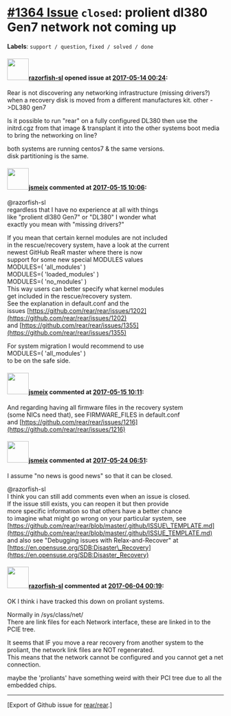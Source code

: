 [\#1364 Issue](https://github.com/rear/rear/issues/1364) `closed`: prolient dl380 Gen7 network not coming up
============================================================================================================

**Labels**: `support / question`, `fixed / solved / done`

#### <img src="https://avatars.githubusercontent.com/u/4497476?v=4" width="50">[razorfish-sl](https://github.com/razorfish-sl) opened issue at [2017-05-14 00:24](https://github.com/rear/rear/issues/1364):

Rear is not discovering any networking infrastructure (missing drivers?)
when a recovery disk is moved from a different manufactures kit. other
-&gt;DL380 gen7

Is it possible to run "rear" on a fully configured DL380 then use the
initrd.cgz from that image & transplant it into the other systems boot
media to bring the networking on line?

both systems are running centos7 & the same versions.  
disk partitioning is the same.

#### <img src="https://avatars.githubusercontent.com/u/1788608?u=925fc54e2ce01551392622446ece427f51e2f0ce&v=4" width="50">[jsmeix](https://github.com/jsmeix) commented at [2017-05-15 10:06](https://github.com/rear/rear/issues/1364#issuecomment-301432730):

@razorfish-sl  
regardless that I have no experience at all with things  
like "prolient dl380 Gen7" or "DL380" I wonder what  
exactly you mean with "missing drivers?"

If you mean that certain kernel modules are not included  
in the rescue/recovery system, have a look at the current  
newest GitHub ReaR master where there is now  
support for some new special MODULES values  
MODULES=( 'all\_modules' )  
MODULES=( 'loaded\_modules' )  
MODULES=( 'no\_modules' )  
This way users can better specify what kernel modules  
get included in the rescue/recovery system.  
See the explanation in default.conf and the  
issues
[https://github.com/rear/rear/issues/1202](https://github.com/rear/rear/issues/1202)  
and
[https://github.com/rear/rear/issues/1355](https://github.com/rear/rear/issues/1355)

For system migration I would recommend to use  
MODULES=( 'all\_modules' )  
to be on the safe side.

#### <img src="https://avatars.githubusercontent.com/u/1788608?u=925fc54e2ce01551392622446ece427f51e2f0ce&v=4" width="50">[jsmeix](https://github.com/jsmeix) commented at [2017-05-15 10:11](https://github.com/rear/rear/issues/1364#issuecomment-301433842):

And regarding having all firmware files in the recovery system  
(some NICs need that), see FIRMWARE\_FILES in default.conf  
and
[https://github.com/rear/rear/issues/1216](https://github.com/rear/rear/issues/1216)

#### <img src="https://avatars.githubusercontent.com/u/1788608?u=925fc54e2ce01551392622446ece427f51e2f0ce&v=4" width="50">[jsmeix](https://github.com/jsmeix) commented at [2017-05-24 06:51](https://github.com/rear/rear/issues/1364#issuecomment-303634273):

I assume "no news is good news" so that it can be closed.

@razorfish-sl  
I think you can still add comments even when an issue is closed.  
If the issue still exists, you can reopen it but then provide  
more specific information so that others have a better chance  
to imagine what might go wrong on your particular system, see  
[https://github.com/rear/rear/blob/master/.github/ISSUE\_TEMPLATE.md](https://github.com/rear/rear/blob/master/.github/ISSUE_TEMPLATE.md)  
and also see "Debugging issues with Relax-and-Recover" at  
[https://en.opensuse.org/SDB:Disaster\_Recovery](https://en.opensuse.org/SDB:Disaster_Recovery)

#### <img src="https://avatars.githubusercontent.com/u/4497476?v=4" width="50">[razorfish-sl](https://github.com/razorfish-sl) commented at [2017-06-04 00:19](https://github.com/rear/rear/issues/1364#issuecomment-306009354):

OK I think i have tracked this down on proliant systems.

Normally in /sys/class/net/  
There are link files for each Network interface, these are linked in to
the PCIE tree.

It seems that IF you move a rear recovery from another system to the
proliant, the network link files are NOT regenerated.  
This means that the network cannot be configured and you cannot get a
net connection.

maybe the 'proliants' have something weird with their PCI tree due to
all the embedded chips.

------------------------------------------------------------------------

\[Export of Github issue for
[rear/rear](https://github.com/rear/rear).\]
